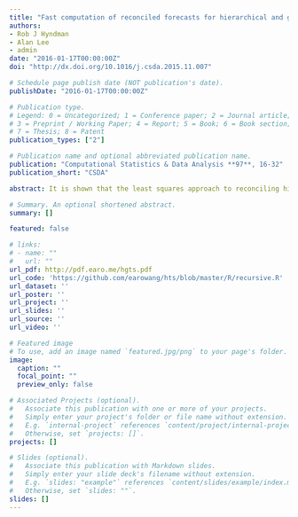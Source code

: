 ```yaml
---
title: "Fast computation of reconciled forecasts for hierarchical and grouped time series"
authors:
- Rob J Hyndman
- Alan Lee
- admin
date: "2016-01-17T00:00:00Z"
doi: "http://dx.doi.org/10.1016/j.csda.2015.11.007"

# Schedule page publish date (NOT publication's date).
publishDate: "2016-01-17T00:00:00Z"

# Publication type.
# Legend: 0 = Uncategorized; 1 = Conference paper; 2 = Journal article;
# 3 = Preprint / Working Paper; 4 = Report; 5 = Book; 6 = Book section;
# 7 = Thesis; 8 = Patent
publication_types: ["2"]

# Publication name and optional abbreviated publication name.
publication: "Computational Statistics & Data Analysis **97**, 16-32"
publication_short: "CSDA"

abstract: It is shown that the least squares approach to reconciling hierarchical time series forecasts can be extended to much more general collections of time series with aggregation constraints. The constraints arise due to the need for forecasts of collections of time series to add up in the same way as the observed time series. It is also shown that the computations involved can be handled efficiently by exploiting the structure of the associated design matrix, or by using sparse matrix routines. The proposed algorithms make forecast reconciliation feasible in business applications involving very large numbers of time series.

# Summary. An optional shortened abstract.
summary: []

featured: false

# links:
# - name: ""
#   url: ""
url_pdf: http://pdf.earo.me/hgts.pdf
url_code: 'https://github.com/earowang/hts/blob/master/R/recursive.R'
url_dataset: ''
url_poster: ''
url_project: ''
url_slides: ''
url_source: ''
url_video: ''

# Featured image
# To use, add an image named `featured.jpg/png` to your page's folder. 
image:
  caption: ""
  focal_point: ""
  preview_only: false

# Associated Projects (optional).
#   Associate this publication with one or more of your projects.
#   Simply enter your project's folder or file name without extension.
#   E.g. `internal-project` references `content/project/internal-project/index.md`.
#   Otherwise, set `projects: []`.
projects: []

# Slides (optional).
#   Associate this publication with Markdown slides.
#   Simply enter your slide deck's filename without extension.
#   E.g. `slides: "example"` references `content/slides/example/index.md`.
#   Otherwise, set `slides: ""`.
slides: []
---
```

